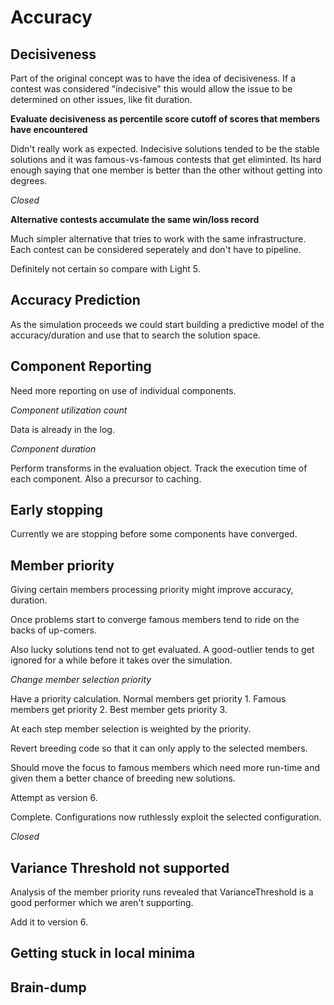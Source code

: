# Accuracy

## Decisiveness

Part of the original concept was to have the idea of decisiveness. If a contest was considered "indecisive" this would allow the issue
to be determined on other issues, like fit duration.

**Evaluate decisiveness as percentile score cutoff of scores that members have encountered**

Didn't really work as expected. Indecisive solutions tended to be the stable solutions and it was famous-vs-famous contests that get eliminted.
Its hard enough saying that one member is better than the other without getting into degrees.

*Closed*

**Alternative contests accumulate the same win/loss record**

Much simpler alternative that tries to work with the same infrastructure. Each contest can be considered seperately and don't have to pipeline.

Definitely not certain so compare with Light 5.

## Accuracy Prediction

As the simulation proceeds we could start building a predictive model of the accuracy/duration and use that
to search the solution space.

## Component Reporting

Need more reporting on use of individual components.

*Component utilization count*

Data is already in the log.

*Component duration*

Perform transforms in the evaluation object. Track the execution time of each component. Also a precursor to caching.

## Early stopping

Currently we are stopping before some components have converged.

## Member priority

Giving certain members processing priority might improve accuracy, duration.

Once problems start to converge famous members tend to ride on the backs of up-comers.

Also lucky solutions tend not to get evaluated. A good-outlier tends to get ignored for a while before it takes over the simulation.

*Change member selection priority*

Have a priority calculation. Normal members get priority 1. Famous members get priority 2. Best member gets priority 3.

At each step member selection is weighted by the priority.

Revert breeding code so that it can only apply to the selected members.

Should move the focus to famous members which need more run-time and given them a better chance of breeding new solutions.

Attempt as version 6.

Complete. Configurations now ruthlessly exploit the selected configuration.

*Closed*

## Variance Threshold not supported

Analysis of the member priority runs revealed that VarianceThreshold is a good performer which we aren't supporting.

Add it to version 6.

## Getting stuck in local minima





## Brain-dump

